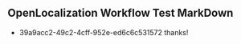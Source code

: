 ## OpenLocalization Workflow Test MarkDown
* 39a9acc2-49c2-4cff-952e-ed6c6c531572 thanks!

<!--HONumber=Sep16_HO1-->


